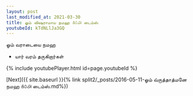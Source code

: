 ```yaml
---
layout: post
last_modified_at: 2021-03-30
title: ஓம் விஷராமாய நமஹ ௧௦௮ டைம்ஸ்
youtubeId: kTdNLlJa3GQ
---
```

 
 
 ஓம் வராடையை நமஹ  
 
 -  யார் வரம் தருகிறார்கள் 
 
  
 
  
 
 
 
 
 
 


{% include youtubePlayer.html id=page.youtubeId %}
 
[Next]({{ site.baseurl }}{% link  split2/_posts/2016-05-11-ஓம் வ்ருத்தாத்மனே நமஹ ௧௦௮ டைம்ஸ்.md%})
 
